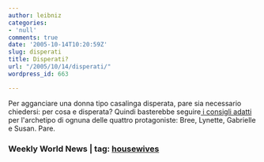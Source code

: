 ```yaml
---
author: leibniz
categories:
- 'null'
comments: true
date: '2005-10-14T10:20:59Z'
slug: disperati
title: Disperati?
url: "/2005/10/14/disperati/"
wordpress_id: 663

---
```

Per agganciare una donna tipo casalinga disperata, pare sia necessario chiedersi: per cosa e disperata? Quindi basterebbe seguire[ i consigli adatti](http://www.weeklyworldnews.com/features/how_to/61568) per l'archetipo di ognuna delle quattro protagoniste: Bree, Lynette, Gabrielle e Susan. Pare.

### Weekly World News | tag: [housewives](http://www.technorati.com/tags/housewives)
